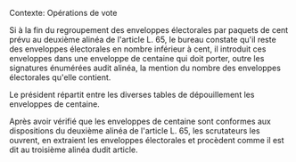 Contexte: Opérations de vote

Si à la fin du regroupement des enveloppes électorales par paquets de cent prévu au deuxième alinéa de l'article L. 65, le bureau constate qu'il reste des enveloppes électorales en nombre inférieur à cent, il introduit ces enveloppes dans une enveloppe de centaine qui doit porter, outre les signatures énumérées audit alinéa, la mention du nombre des enveloppes électorales qu'elle contient.

Le président répartit entre les diverses tables de dépouillement les enveloppes de centaine.

Après avoir vérifié que les enveloppes de centaine sont conformes aux dispositions du deuxième alinéa de l'article L. 65, les scrutateurs les ouvrent, en extraient les enveloppes électorales et procèdent comme il est dit au troisième alinéa dudit article.